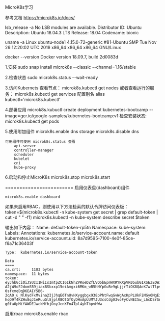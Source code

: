 MicroK8s学习

参考文档 https://microk8s.io/docs/

lsb_release -a
    No LSB modules are available.
    Distributor ID:	Ubuntu
    Description:	Ubuntu 18.04.3 LTS
    Release:	18.04
    Codename:	bionic

uname -a
    Linux ubuntu-node1 4.15.0-72-generic #81-Ubuntu SMP Tue Nov 26 12:20:02 UTC 2019 x86_64 x86_64 x86_64 GNU/Linux

docker --version
    Docker version 18.09.7, build 2d0083d

1.安装 
    sudo snap install microk8s --classic --channel=1.16/stable

2.检查状态
    sudo microk8s.status --wait-ready

3.访问Kubernets
    查看节点： microk8s.kubectl get nodes
    或者查看运行的服务： microk8s.kubectl get services
    配置别名 alias kubectl='microk8s.kubectl'

4.部署应用
    microk8s.kubuctl create deployment kubernetes-bootcamp --image=gcr.io/google-samples/kubernetes-bootcamp:v1
    检查安装状态: microk8s.kubectl get pods

5.使用附加组件
    microk8s.enable dns storage
    microk8s.disable dns

    可用组件可使用 microk8s.status 查看
        api-server
        controller-manager
        scheduler
        kubelet
        cni
        kube-proxy

6.启动和停止MicroK8s
    microk8s.stop
    microk8s.start

========================
启用仪表盘(dashboard)组件

    microk8s.enable dashboard

如果未启用RBAC，则使用以下方法检索的默认令牌访问仪表板：
    token=$(microk8s.kubectl -n kube-system get secret | grep default-token | cut -d " " -f1)
    microk8s.kubectl -n kube-system describe secret $token

输出如下内容：
    Name:         default-token-rp5tn
    Namespace:    kube-system
    Labels:       <none>
    Annotations:  kubernetes.io/service-account.name: default
                  kubernetes.io/service-account.uid: 8a7d9595-7100-4e0f-85ce-f6a71c36403f

    Type:  kubernetes.io/service-account-token

    Data
    ====
    ca.crt:     1103 bytes
    namespace:  11 bytes
    token:      eyJhbGciOiJSUzI1NiIsImtpZCI6IkNhZVRoeDZfLVQ5bEpmWXRYRXpVR05ubG1XSEZEOW1RXzdQRjFoQ2pNLW8ifQ.eyJpc3MiOiJrdWJlcm5ldGVzL3NlcnZpY2VhY2NvdW50Iiwia3ViZXJuZXRlcy5pby9zZXJ2aWNlYWNjb3VudC9uYW1lc3BhY2UiOiJrdWJlLXN5c3RlbSIsImt1YmVybmV0ZXMuaW8vc2VydmljZWFjY291bnQvc2VjcmV0Lm5hbWUiOiJkZWZhdWx0LXRva2VuLXJwNXRuIiwia3ViZXJuZXRlcy5pby9zZXJ2aWNlYWNjb3VudC9zZXJ2aWNlLWFjY291bnQubmFtZSI6ImRlZmF1bHQiLCJrdWJlcm5ldGVzLmlvL3NlcnZpY2VhY2NvdW50L3NlcnZpY2UtYWNjb3VudC51aWQiOiI4YTdkOTU5NS03MTAwLTRlMGYtODVjZS1mNmE3MWMzNjQwM2YiLCJzdWIiOiJzeXN0ZW06c2VydmljZWFjY291bnQ6a3ViZS1zeXN0ZW06ZGVmYXVsdCJ9.OPm85tQRc-A2jW9oEJdomSB9jiax8Sbxxp15eiAmgxi6MKm_wB5hNYpGuBe9gLjjrTiOX8QAeX7wtTlpvk-0sfxmqDqD6EAIY5B6-2qA0_u_NlKydFxMvina2IjJhqE6TnUvHXyggbgx938pPhtFwqGvWgAxKpPLUkFiMGy0MgEiPND4d4uPvEffVioR2kr8GqGBEJI3jQvN38jLvOTzOWn0Cla37zt-hqO9f4KZHu8qJ1eRuuGl8jplR8OtGfOyDHxApUUMYJU3csCdg03voFyCvNEI5w_L6cDSrSnCr-g0fa0pMiYAWDEJwckMfhjOoyJcnXFn4Tpl4yhTbpvHWw

启用rbac
    microk8s.enable rbac


